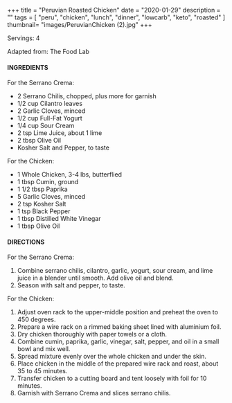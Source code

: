 +++
title = "Peruvian Roasted Chicken"
date = "2020-01-29"
description = ""
tags = [
    "peru",
    "chicken",
    "lunch",
    "dinner",
    "lowcarb",
    "keto",
    "roasted"
]
thumbnail= "images/PeruvianChicken (2).jpg"
+++

Servings: 4 <!--more-->

Adapted from: The Food Lab 

#### INGREDIENTS 

For the Serrano Crema: 

* 2 Serrano Chilis, chopped, plus more for garnish
* 1/2 cup Cilantro leaves 
* 2 Garlic Cloves, minced 
* 1/2 cup Full-Fat Yogurt 
* 1/4 cup Sour Cream 
* 2 tsp Lime Juice, about 1 lime 
* 2 tbsp Olive Oil 
* Kosher Salt and Pepper, to taste 

For the Chicken: 

* 1 Whole Chicken, 3-4 lbs, butterflied
* 1 tbsp Cumin, ground 
* 1 1/2 tbsp Paprika 
* 5 Garlic Cloves, minced 
* 2 tsp Kosher Salt 
* 1 tsp Black Pepper 
* 1 tbsp Distilled White Vinegar 
* 1 tbsp Olive Oil 



#### DIRECTIONS 

For the Serrano Crema: 

1. Combine serrano chilis, cilantro, garlic, yogurt, sour cream, and lime juice in a blender until smooth. Add olive oil and blend.
2. Season with salt and pepper, to taste.

For the Chicken: 

1. Adjust oven rack to the upper-middle position and preheat the oven to 450 degrees. 
2. Prepare a wire rack on a rimmed baking sheet lined with aluminium foil.  
3. Dry chicken thoroughly with paper towels or a cloth. 
4. Combine cumin, paprika, garlic, vinegar, salt, pepper, and oil in a small bowl and mix well. 
5. Spread mixture evenly over the whole chicken and under the skin.
6. Place chicken in the middle of the prepared wire rack and roast, about 35 to 45 minutes.
7. Transfer chicken to a cutting board and tent loosely with foil for 10 minutes. 
8. Garnish with Serrano Crema and slices serrano chilis. 


